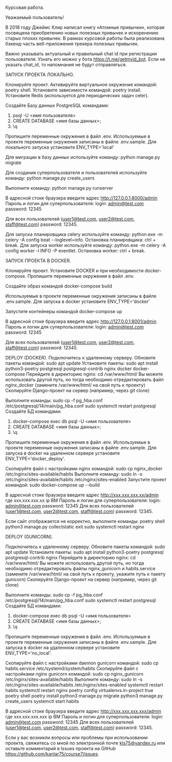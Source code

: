 Курсовая работа.

Уважаемый пользователь!

В 2018 году Джеймс Клир написал книгу «Атомные привычки», которая посвящена приобретению новых полезных привычек и искоренению старых плохих привычек. В рамках курсовой работы была реализована бэкенд-часть веб-приложения трекера полезных привычек.

Важно указывать актуальный и правильный chat id при регистрации пользователя. Узнать его можно у бота https://t.me/getmyid_bot. Если не указать chat_id, то напомнания не будут отправляться.

ЗАПУСК ПРОЕКТА ЛОКАЛЬНО.

Клонируйте проект. Активируйте виртуальное окружение командой: poetry shell. 
Установите зависимости командой: poetry install.
Установите Redis (используется для периодических задач celer).

Создайте Базу данных PostgreSQL командами:
1. psql -U <имя пользователя>
2. CREATE DATABASE <имя базы данных>;
3. \q 

Пропишите переменные окружения в файл .env. 
Используемые в проекте переменные окружения записаны в файле .env.sample.
Для локального запуска установите ENV_TYPE='local'

Для миграции в базу данных используйте команду: python manage.py migrate

Для создания суперпользователя и пользователей используйте команду: python manage.py create_users

Выполните команду: python manage.py runserver

В адресной стоке браузера введите адрес http://127.0.0.1:8000/admin
Пароль и логин для суперпользователя:
login: admin@test.com password: 12345

Для всех пользователей (user1@test.com, user2@test.com, staff@test.com) password: 12345.

Для запуска планировщика celery используйте команду: python.exe -m celery -A config beat --loglevel=info. Остановка планировщика: ctrl + break.
Для запуска worker используйте команду: python.exe -m celery -A config worker -l INFO -P eventlet. Остановка worker: ctrl + break.

ЗАПУСК ПРОЕКТА В DOCKER.

Клонируйте проект.
Установите DOCKER и при необходимости docker-compose.
Пропишите переменные окружения в файл .env. 

Создайте образ командой docker-compose build

Используемые в проекте переменные окружения записаны в файле .env.sample.
Для запуска в docker установите ENV_TYPE='docker'

Запустите контейнеры командой docker-compose up

В адресной стоке браузера введите адрес http://127.0.0.1:8001/admin
Пароль и логин для суперпользователя:
login: admin@test.com password: 12345

Для всех пользователей (user1@test.com, user2@test.com, staff@test.com) password: 12345.

DEPLOY (DOCKER).
Подключитесь к удаленному серверу.
Обновите пакеты командой: sudo apt update
Установите пакеты: sudo apt install python3-poetry postgresql postgresql-contrib nginx docker docker-compose
Перейдите в директорию nginx: cd /var/www/html/
Вы можете использовать другой путь, но тогда необходимо отредактировать файл nginx_docker 
(замените /var/www/html/ на свой путь к проекту)
Скопируйте Django-проект на сервер (например, через git clone)

Выполните команды: 
sudo cp -f pg_hba.conf /etc/postgresql/14/main/pg_hba.conf
sudo systemctl restart postgresql
Создайте БД командами:
1. docker-compose exec db psql -U <имя пользователя>
2. CREATE DATABASE <имя базы данных>;
3. \q 

Пропишите переменные окружения в файл .env. 
Используемые в проекте переменные окружения записаны в файле .env.sample.
Для запуска в docker на удаленном сервере установите ENV_TYPE='docker_deploy'.

Скопируйте файл с настройками nginx командой:
sudo cp nginx_docker /etc/nginx/sites-available/habits
Выполните команду: sudo ln -s /etc/nginx/sites-available/habits /etc/nginx/sites-enabled
Запустите проект командой: sudo docker-compose up --build

В адресной стоке браузера введите адрес http://xxx.xxx.xxx.xx/admin
где xxx.xxx.xxx.xx ip ВМ
Пароль и логин для суперпользователя:
login: admin@test.com password: 12345
Для всех пользователей (user1@test.com, user2@test.com, staff@test.com) password: 12345.

Если сайт отображается не корректно, выполните команды:
poetry shell
python3 manage.py collectstatic
exit
sudo systemctl restart nginx

DEPLOY (GUNICORN).

Подключитесь к удаленному серверу.
Обновите пакеты командой: sudo apt update
Установите пакеты: sudo apt install python3-poetry postgresql postgresql-contrib nginx
Перейдите в директорию nginx: cd /var/www/html/ 
Вы можете использовать другой путь, но тогда необходимо отредактировать файлы nginx_gunicorn и habits.service 
(замените /var/www/html/ на свой путь к проекту, укажите путь к пакету gunicorn)
Скопируйте Django-проект на сервер (например, через git clone)

Выполните команды: 
sudo cp -f pg_hba.conf /etc/postgresql/14/main/pg_hba.conf
sudo systemctl restart postgresql
Создайте БД командами:
1. docker-compose exec db psql -U <имя пользователя>
2. CREATE DATABASE <имя базы данных>;
3. \q 

Пропишите переменные окружения в файл .env. 
Используемые в проекте переменные окружения записаны в файле .env.sample.
Для запуска в docker на удаленном сервере установите ENV_TYPE='no_local'.

Скопируйте файл с настройками daemon gunicorn командой:
sudo cp habits.service /etc/systemd/system/habits
Скопируйте файл с настройками nginx gunicorn командой:
sudo cp nginx_gunicorn /etc/nginx/sites-available/habits
Выполните команду: sudo ln -s /etc/nginx/sites-available/habits /etc/nginx/sites-enabled
systemctl restart habits
systemctl restart nginx
poetry config virtualenvs.in-project true
poetry shell
poetry install
python3 manage.py migrate
python3 manage.py create_users
systemctl start habits

В адресной стоке браузера введите адрес http://xxx.xxx.xxx.xxx/admin
где xxx.xxx.xxx.xxx ip ВМ
Пароль и логин для суперпользователя:
login: admin@test.com password: 12345
Для всех пользователей (user1@test.com, user2@test.com, staff@test.com) password: 12345.

Если у вас возникли вопросы или проблемы при использовании проекта, свяжитесь со мной по электронной почте kls75@yandex.ru или оставьте комментарий в Issues проекта на GitHub https://github.com/kanlar75/course7/issues.
